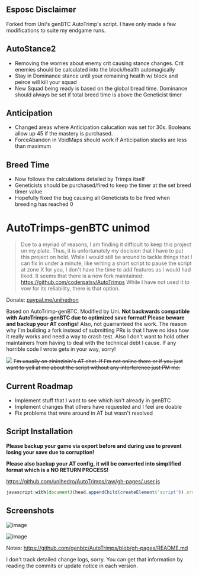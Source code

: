 ## Esposc Disclaimer
Forked from Uni's genBTC AutoTrimp's script. I have only made a few modifications to suite my endgame runs.

## AutoStance2
- Removing the worries about enemy crit causing stance changes. Crit enemies should be calculated into the block/health automagically
- Stay in Dominance stance until your remaining heatlh w/ block and peirce will kill your squad
- New Squad being ready is based on the global bread time. Dominance should always be set if total breed time is above the Geneticist timer

## Anticipation
- Changed areas where Anticipation calucation was set for 30s. Booleans allow up 45 if the mastery is purchased.
- ForceAbandon in VoidMaps should work if Anticipation stacks are less than maximum

## Breed Time
- Now follows the calculations detailed by Trimps itself
- Geneticists should be purchased/fired to keep the timer at the set breed timer value
- Hopefully fixed the bug causing all Geneticists to be fired when breeding has reached 0

# AutoTrimps-genBTC unimod
> Due to a myriad of reasons, I am finding it difficult to keep this project on my plate. Thus, it is unfortunately my decision that I have to put this project on hold. While I would still be around to tackle things that I can fix in under a minute, like writing a short script to pause the script at zone X for you, I don't have the time to add features as I would had liked. It seems that there is a new fork maintained: https://github.com/coderpatsy/AutoTrimps While I have not used it to vow for its reliability, there is that option.

Donate: <a href="https://paypal.me/unihedron">paypal.me/unihedron</a>

Based on AutoTrimp-genBTC. Modified by Uni. <b>Not backwards compatible with AutoTrimps-genBTC due to optimized save format! Please beware and backup your AT configs!</b> Also, not guarranteed the work. The reason why I'm building a fork instead of submitting PRs is that I have no idea how it really works and need a way to crash test. Also I don't want to hold other maintainers from having to deal with the technical debt I cause. If any horrible code I wrote gets in your way, sorry!

[![](https://cloud.githubusercontent.com/assets/5595067/24738958/d421a900-1acb-11e7-81af-d2402801fc71.png)](https://discord.gg/Vu4J4zc)
<del>I'm usually on zininzinin's AT chat. If I'm not online there or if you just want to yell at me about the script without any interference just PM me.</del>

## Current Roadmap
- Implement stuff that I want to see which isn't already in genBTC
- Implement changes that others have requested and I feel are doable
- Fix problems that were around in AT but wasn't resolved

## Script Installation
**Please backup your game via export before and during use to prevent losing your save due to corruption!**

**Please also backup your AT config, it will be converted into simplified format which is a NO RETURN PROCESS!**

https://github.com/unihedro/AutoTrimps/raw/gh-pages/.user.js

```js
javascript:with(document)(head.appendChild(createElement('script')).src='https://unihedro.github.io/AutoTrimps/AutoTrimps2.js')._
```

## Screenshots

![image](https://cloud.githubusercontent.com/assets/5595067/24824209/ec9923a4-1c39-11e7-95de-eab40cacd597.png)

![image](https://cloud.githubusercontent.com/assets/5595067/24824212/fea2c28a-1c39-11e7-933a-d2475a47ebcd.png)

Notes: https://github.com/genbtc/AutoTrimps/blob/gh-pages/README.md

I don't track detailed change logs, sorry. You can get that information by reading the commits or update notice in each version.
